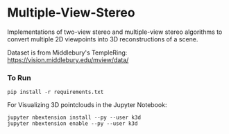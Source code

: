 # Multiple-View-Stereo

Implementations of two-view stereo and multiple-view stereo algorithms to convert multiple 2D viewpoints into 3D reconstructions of a scene.

Dataset is from Middlebury's TempleRing: https://vision.middlebury.edu/mview/data/

### To Run
```
pip install -r requirements.txt
```

For Visualizing 3D pointclouds in the Jupyter Notebook:

```
jupyter nbextension install --py --user k3d
jupyter nbextension enable --py --user k3d
```




